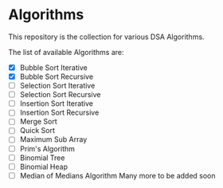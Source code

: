 # Algorithms

This repository is the collection for various DSA Algorithms.

The list of available Algorithms are:
- [x] Bubble Sort Iterative
- [x] Bubble Sort Recursive
- [ ] Selection Sort Iterative
- [ ] Selection Sort Recursive
- [ ] Insertion Sort Iterative
- [ ] Insertion Sort Recursive
- [ ] Merge Sort
- [ ] Quick Sort
- [ ] Maximum Sub Array
- [ ] Prim's Algorithm
- [ ] Binomial Tree
- [ ] Binomial Heap
- [ ] Median of Medians Algorithm
Many more to be added soon
